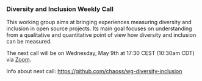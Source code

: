### Diversity and Inclusion Weekly Call

This working group aims at bringing experiences measuring diversity and inclusion in open source projects. Its main goal focuses on understanding from a qualitative and quantitative point of view how diversity and inclusion can be measured.

The next call will be on Wednesday, May 9th at 17:30 CEST (10:30am CDT) via [Zoom](https://unomaha.zoom.us/j/720431288).

Info about next call: https://github.com/chaoss/wg-diversity-inclusion
